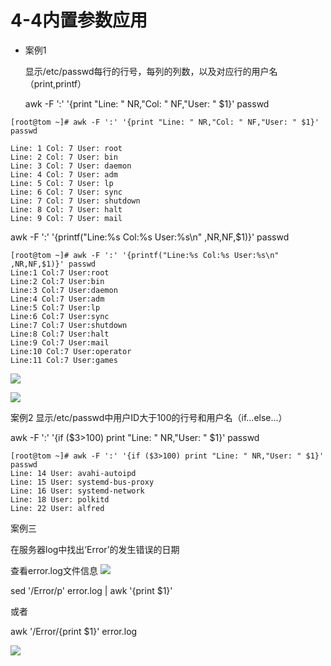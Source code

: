 # 4-4内置参数应用

* 案例1
	
	显示/etc/passwd每行的行号，每列的列数，以及对应行的用户名（print,printf）
	
	awk -F ':' '{print "Line: " NR,"Col: " NF,"User: " $1}' passwd
	
	
```
[root@tom ~]# awk -F ':' '{print "Line: " NR,"Col: " NF,"User: " $1}' passwd

Line: 1 Col: 7 User: root
Line: 2 Col: 7 User: bin
Line: 3 Col: 7 User: daemon
Line: 4 Col: 7 User: adm
Line: 5 Col: 7 User: lp
Line: 6 Col: 7 User: sync
Line: 7 Col: 7 User: shutdown
Line: 8 Col: 7 User: halt
Line: 9 Col: 7 User: mail

```

awk -F ':' '{printf("Line:%s Col:%s User:%s\n" ,NR,NF,$1)}' passwd	

```
[root@tom ~]# awk -F ':' '{printf("Line:%s Col:%s User:%s\n" ,NR,NF,$1)}' passwd
Line:1 Col:7 User:root
Line:2 Col:7 User:bin
Line:3 Col:7 User:daemon
Line:4 Col:7 User:adm
Line:5 Col:7 User:lp
Line:6 Col:7 User:sync
Line:7 Col:7 User:shutdown
Line:8 Col:7 User:halt
Line:9 Col:7 User:mail
Line:10 Col:7 User:operator
Line:11 Col:7 User:games
```

![](http://p2ehgqigv.bkt.clouddn.com/18-2-5/83359285.jpg)


![](http://p2ehgqigv.bkt.clouddn.com/18-2-5/70339575.jpg)


案例2  显示/etc/passwd中用户ID大于100的行号和用户名（if...else...）

awk -F ':' '{if ($3>100) print "Line: " NR,"User: " $1}' passwd

```
[root@tom ~]# awk -F ':' '{if ($3>100) print "Line: " NR,"User: " $1}' passwd
Line: 14 User: avahi-autoipd
Line: 15 User: systemd-bus-proxy
Line: 16 User: systemd-network
Line: 18 User: polkitd
Line: 22 User: alfred

```

案例三

在服务器log中找出‘Error’的发生错误的日期

查看error.log文件信息
![](http://p2ehgqigv.bkt.clouddn.com/18-2-5/27751516.jpg)

sed '/Error/p' error.log | awk '{print $1}'

或者

awk '/Error/{print $1}' error.log

![](http://p2ehgqigv.bkt.clouddn.com/18-2-5/88116451.jpg)


<!--
create time: 2018-02-05 11:34:55
Author: Alfred

This file is created by Marboo<http://marboo.io> template file $MARBOO_HOME/.media/starts/default.md
本文件由 Marboo<http://marboo.io> 模板文件 $MARBOO_HOME/.media/starts/default.md 创建
-->

